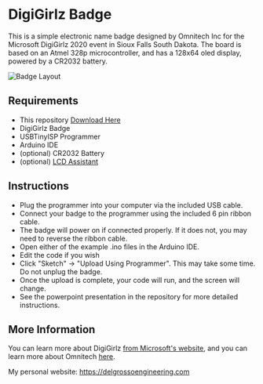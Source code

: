 # DigiGirlz Badge
This is a simple electronic name badge designed by Omnitech Inc for the Microsoft DigiGirlz 2020 event in Sioux Falls South Dakota. The board is based on an Atmel 328p microcontroller, and has a 128x64 oled display, powered by a CR2032 battery.

![Badge Layout](https://delgrossoengineering.com/images/digigirlz/badgeBoard.png)

## Requirements
* This repository [Download Here](https://github.com/ad3154/DigiGirlzBadge/archive/master.zip)
* DigiGirlz Badge
* USBTinyISP Programmer
* Arduino IDE
* (optional) CR2032 Battery
* (optional) [LCD Assistant](http://en.radzio.dxp.pl/bitmap_converter/)

## Instructions
* Plug the programmer into your computer via the included USB cable.
* Connect your badge to the programmer using the included 6 pin ribbon cable.
* The badge will power on if connected properly. If it does not, you may need to reverse the ribbon cable.
* Open either of the example .ino files in the Arduino IDE. 
* Edit the code if you wish
* Click "Sketch" -> "Upload Using Programmer". This may take some time. Do not unplug the badge.
* Once the upload is complete, your code will run, and the screen will change.
* See the powerpoint presentation in the repository for more detailed instructions.

## More Information
You can learn more about DigiGirlz [from Microsoft's website](https://www.microsoft.com/en-us/diversity/programs/digigirlz/default.aspx), and you can learn more about Omnitech [here](https://www.omnitech-inc.com).

My personal website: https://delgrossoengineering.com
